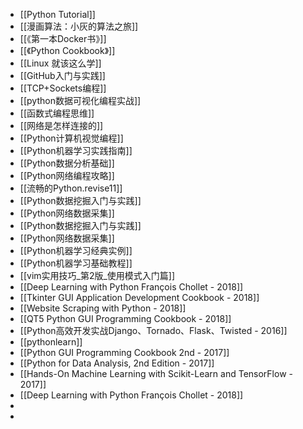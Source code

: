 - [[Python Tutorial]]
- [[漫画算法：小灰的算法之旅]]
- [[《第一本Docker书》]]
- [[《Python Cookbook》]]
- [[Linux 就该这么学]]
- [[GitHub入门与实践]]
- [[TCP+Sockets编程]]
- [[python数据可视化编程实战]]
- [[函数式编程思维]]
- [[网络是怎样连接的]]
- [[Python计算机视觉编程]]
- [[Python机器学习实践指南]]
- [[Python数据分析基础]]
- [[Python网络编程攻略]]
- [[流畅的Python.revise11]]
- [[Python数据挖掘入门与实践]]
- [[Python网络数据采集]]
- [[Python数据挖掘入门与实践]]
- [[Python网络数据采集]]
- [[Python机器学习经典实例]]
- [[Python机器学习基础教程]]
- [[vim实用技巧_第2版_使用模式入门篇]]
- [[Deep Learning with Python  François Chollet - 2018]]
- [[Tkinter GUI Application Development Cookbook - 2018]]
- [[Website Scraping with Python - 2018]]
- [[QT5 Python GUI Programming Cookbook - 2018]]
- [[Python高效开发实战Django、Tornado、Flask、Twisted - 2016]]
- [[pythonlearn]]
- [[Python GUI Programming Cookbook 2nd - 2017]]
- [[Python for Data Analysis, 2nd Edition - 2017]]
- [[Hands-On Machine Learning with Scikit-Learn and TensorFlow - 2017]]
- [[Deep Learning with Python  François Chollet - 2018]]
-
-